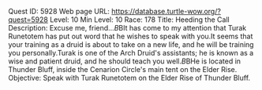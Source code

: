Quest ID: 5928
Web page URL: https://database.turtle-wow.org/?quest=5928
Level: 10
Min Level: 10
Race: 178
Title: Heeding the Call
Description: Excuse me, friend...$B$BIt has come to my attention that Turak Runetotem has put out word that he wishes to speak with you.It seems that your training as a druid is about to take on a new life, and he will be training you personally.Turak is one of the Arch Druid's assistants; he is known as a wise and patient druid, and he should teach you well.$B$BHe is located in Thunder Bluff, inside the Cenarion Circle's main tent on the Elder Rise.
Objective: Speak with Turak Runetotem on the Elder Rise of Thunder Bluff.
